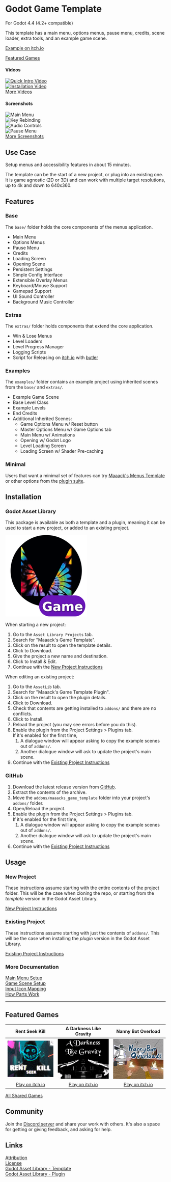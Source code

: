 # Godot Game Template
For Godot 4.4 (4.2+ compatible)

This template has a main menu, options menus, pause menu, credits, scene loader, extra tools, and an example game scene.  

[Example on itch.io](https://maaack.itch.io/godot-game-template)  

[Featured Games](#featured-games)  

#### Videos

[![Quick Intro Video](https://img.youtube.com/vi/U9CB3vKINVw/hqdefault.jpg)](https://youtu.be/U9CB3vKINVw)  
[![Installation Video](https://img.youtube.com/vi/-QWJnZ8bVdk/hqdefault.jpg)](https://youtu.be/-QWJnZ8bVdk)  
[More Videos](/addons/maaacks_game_template/docs/Videos.md)

#### Screenshots
![Main Menu](/addons/maaacks_game_template/media/screenshot-3-1.png)  
![Key Rebinding](/addons/maaacks_game_template/media/screenshot-3-2.png)  
![Audio Controls](/addons/maaacks_game_template/media/screenshot-3-4.png)  
![Pause Menu](/addons/maaacks_game_template/media/screenshot-3-6.png)  
[More Screenshots](/addons/maaacks_game_template/docs/Screenshots.md)  

## Use Case
Setup menus and accessibility features in about 15 minutes.

The template can be the start of a new project, or plug into an existing one. It is game agnostic (2D or 3D) and can work with multiple target resolutions, up to 4k and down to 640x360.

## Features

### Base

The `base/` folder holds the core components of the menus application.

-   Main Menu    
-   Options Menus
-   Pause Menu
-   Credits
-   Loading Screen
-   Opening Scene
-   Persistent Settings
-   Simple Config Interface
-   Extensible Overlay Menus
-   Keyboard/Mouse Support
-   Gamepad Support
-   UI Sound Controller
-   Background Music Controller

### Extras

The `extras/` folder holds components that extend the core application.

-   Win & Lose Menus
-   Level Loaders
-   Level Progress Manager
-   Logging Scripts
-   Script for Releasing on [itch.io](https://itch.io/) with [butler](https://itch.io/docs/butler/)
 
### Examples 

The `examples/` folder contains an example project using inherited scenes from the `base/` and `extras/`.

-   Example Game Scene
-   Base Level Class
-   Example Levels
-   End Credits
-   Additional Inherited Scenes:
    -   Game Options Menu w/ Reset button
    -   Master Options Menu w/ Game Options tab 
    -   Main Menu w/ Animations
    -   Opening w/ Godot Logo
    -   Level Loading Screen
    -   Loading Screen w/ Shader Pre-caching 

### Minimal

Users that want a minimal set of features can try [Maaack's Menus Template](https://github.com/Maaack/Godot-Menus-Template) or other options from the [plugin suite](/addons/maaacks_game_template/docs/PluginSuite.md).  


## Installation

### Godot Asset Library
This package is available as both a template and a plugin, meaning it can be used to start a new project, or added to an existing project. 

![Package Icon](/addons/maaacks_game_template/media/game-icon-black-transparent-256x256.png)  

When starting a new project:

1.  Go to the `Asset Library Projects` tab.
2.  Search for "Maaack's Game Template".
3.  Click on the result to open the template details.
4.  Click to Download.
5.  Give the project a new name and destination.
6.  Click to Install & Edit.
7.  Continue with the [New Project Instructions](/addons/maaacks_game_template/docs/NewProject.md)

When editing an existing project:

1.  Go to the `AssetLib` tab.
2.  Search for "Maaack's Game Template Plugin".
3.  Click on the result to open the plugin details.
4.  Click to Download.
5.  Check that contents are getting installed to `addons/` and there are no conflicts.
6.  Click to Install.
7.  Reload the project (you may see errors before you do this).
8.  Enable the plugin from the Project Settings > Plugins tab.  
    If it's enabled for the first time,
    1.  A dialogue window will appear asking to copy the example scenes out of `addons/`.
    2.  Another dialogue window will ask to update the project's main scene.
9.  Continue with the [Existing Project Instructions](/addons/maaacks_game_template/docs/ExistingProject.md)  


### GitHub


1.  Download the latest release version from [GitHub](https://github.com/Maaack/Godot-Game-Template/releases/latest).  
2.  Extract the contents of the archive.
3.  Move the `addons/maaacks_game_template` folder into your project's `addons/` folder.  
4.  Open/Reload the project.  
5.  Enable the plugin from the Project Settings > Plugins tab.  
    If it's enabled for the first time,
    1.  A dialogue window will appear asking to copy the example scenes out of `addons/`.
    2.  Another dialogue window will ask to update the project's main scene.
6.  Continue with the [Existing Project Instructions](/addons/maaacks_game_template/docs/ExistingProject.md) 


## Usage

### New Project
These instructions assume starting with the entire contents of the project folder. This will be the case when cloning the repo, or starting from the *template* version in the Godot Asset Library.
  

[New Project Instructions](/addons/maaacks_game_template/docs/NewProject.md)

### Existing Project

These instructions assume starting with just the contents of `addons/`. This will be the case when installing the *plugin* version in the Godot Asset Library.

[Existing Project Instructions](/addons/maaacks_game_template/docs/ExistingProject.md)  
   
### More Documentation

[Main Menu Setup](/addons/maaacks_game_template/docs/MainMenuSetup.md)  
[Game Scene Setup](/addons/maaacks_game_template/docs/GameSceneSetup.md)  
[Input Icon Mapping](/addons/maaacks_game_template/docs/InputIconMapping.md)  
[How Parts Work](/addons/maaacks_game_template/docs/HowPartsWork.md)  

---

## Featured Games

| Rent Seek Kill  | A Darkness Like Gravity  | Nanny Bot Overload |
| :-------: | :----------: | :----------: |
![Rent-Seek-Kill](/addons/maaacks_game_template/media/screenshot-game-rent-seek-kill.png)  |  ![A Darkness Like Gravity](/addons/maaacks_game_template/media/screenshot-game-a-darkness-like-gravity.png)  |  ![NannyBot Overload](/addons/maaacks_game_template/media/screenshot-game-nannybot-overload.png)  
[Play on itch.io](https://xandruher.itch.io/rent-seek-kill)  |  [Play on itch.io](https://maaack.itch.io/a-darkness-like-gravity)  |  [Play on itch.io](https://justaguyjustaguy.itch.io/nannybot-overload)

[All Shared Games](/addons/maaacks_game_template/docs/GamesMade.md)  


## Community

Join the [Discord server](https://discord.gg/AyZrJh5AMp ) and share your work with others. It's also a space for getting or giving feedback, and asking for help. 
 

## Links
[Attribution](/addons/maaacks_game_template/ATTRIBUTION.md)  
[License](/addons/maaacks_game_template/LICENSE.txt)  
[Godot Asset Library - Template](https://godotengine.org/asset-library/asset/2703)  
[Godot Asset Library - Plugin](https://godotengine.org/asset-library/asset/2709)  
